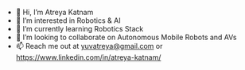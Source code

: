 - 👋 Hi, I’m Atreya Katnam
- 👀 I’m interested in Robotics & AI
- 🌱 I’m currently learning Robotics Stack
- 💞️ I’m looking to collaborate on Autonomous Mobile Robots and AVs
- 📫 Reach me out at yuvatreya@gmail.com or https://www.linkedin.com/in/atreya-katnam/ 

<!---
ATRobotics/ATRobotics is a ✨ special ✨ repository because its `README.md` (this file) appears on your GitHub profile.
You can click the Preview link to take a look at your changes.
--->
